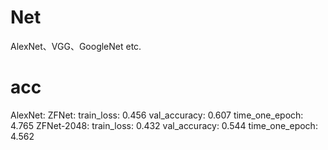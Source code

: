 # Net
AlexNet、VGG、GoogleNet etc.

# acc
AlexNet:
ZFNet: train_loss: 0.456  val_accuracy: 0.607 time_one_epoch: 4.765 
ZFNet-2048: train_loss: 0.432  val_accuracy: 0.544 time_one_epoch: 4.562 
